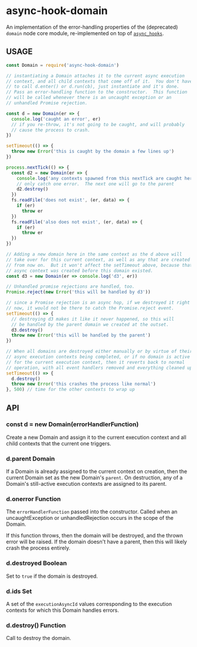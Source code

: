 # async-hook-domain

An implementation of the error-handling properties of the (deprecated) `domain`
node core module, re-implemented on top of
[`async_hooks`](https://nodejs.org/api/async_hooks.html).

## USAGE

```js
const Domain = require('async-hook-domain')

// instantiating a Domain attaches it to the current async execution
// context, and all child contexts that come off of it.  You don't have
// to call d.enter() or d.run(cb), just instantiate and it's done.
// Pass an error-handling function to the constructor.  This function
// will be called whenever there is an uncaught exception or an
// unhandled Promise rejection.

const d = new Domain(er => {
  console.log('caught an error', er)
  // if you re-throw, it's not going to be caught, and will probably
  // cause the process to crash.
})

setTimeout(() => {
  throw new Error('this is caught by the domain a few lines up')
})

process.nextTick(() => {
  const d2 = new Domain(er => {
    console.log('any contexts spawned from this nextTick are caught here', er)
    // only catch one error.  The next one will go to the parent
    d2.destroy()
  })
  fs.readFile('does not exist', (er, data) => {
    if (er)
      throw er
  })
  fs.readFile('also does not exist', (er, data) => {
    if (er)
      throw er
  })
})

// Adding a new domain here in the same context as the d above will
// take over for this current context, as well as any that are created
// from now on.  But it won't affect the setTimeout above, because that
// async context was created before this domain existed.
const d3 = new Domain(er => console.log('d3', er))

// Unhandled promise rejections are handled, too.
Promise.reject(new Error('this will be handled by d3'))

// since a Promise rejection is an async hop, if we destroyed it right
// now, it would not be there to catch the Promise.reject event.
setTimeout(() => {
  // destroying d3 makes it like it never happened, so this will
  // be handled by the parent domain we created at the outset.
  d3.destroy()
  throw new Error('this will be handled by the parent')
})

// When all domains are destroyed either manually or by virtue of their
// async execution contexts being completed, or if no domain is active
// for the current execution context, then it reverts back to normal
// operation, with all event handlers removed and everything cleaned up.
setTimeout(() => {
  d.destroy()
  throw new Error('this crashes the process like normal')
}, 500) // time for the other contexts to wrap up
```

## API

### const d = new Domain(errorHandlerFunction)

Create a new Domain and assign it to the current execution context and all
child contexts that the current one triggers.

### d.parent Domain

If a Domain is already assigned to the current context on creation, then the
current Domain set as the new Domain's `parent`.  On destruction, any of a
Domain's still-active execution contexts are assigned to its parent.

### d.onerror Function

The `errorHandlerFunction` passed into the constructor.  Called when an
uncaughtException or unhandledRejection occurs in the scope of the Domain.

If this function throws, then the domain will be destroyed, and the thrown
error will be raised.  If the domain doesn't have a parent, then this will
likely crash the process entirely.

### d.destroyed Boolean

Set to `true` if the domain is destroyed.

### d.ids Set

A set of the `executionAsyncId` values corresponding to the execution contexts
for which this Domain handles errors.

### d.destroy() Function

Call to destroy the domain.
